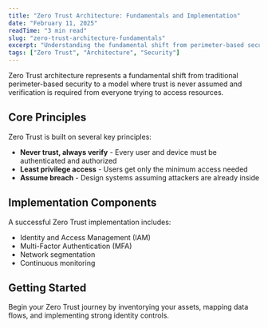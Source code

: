 ```yaml
---
title: "Zero Trust Architecture: Fundamentals and Implementation"
date: "February 11, 2025"
readTime: "3 min read"
slug: "zero-trust-architecture-fundamentals"
excerpt: "Understanding the fundamental shift from perimeter-based security to Zero Trust architecture."
tags: ["Zero Trust", "Architecture", "Security"]
---
```


Zero Trust architecture represents a fundamental shift from traditional perimeter-based security to a model where trust is never assumed and verification is required from everyone trying to access resources.

## Core Principles

Zero Trust is built on several key principles:

- **Never trust, always verify** - Every user and device must be authenticated and authorized
- **Least privilege access** - Users get only the minimum access needed
- **Assume breach** - Design systems assuming attackers are already inside

## Implementation Components

A successful Zero Trust implementation includes:

- Identity and Access Management (IAM)
- Multi-Factor Authentication (MFA)
- Network segmentation
- Continuous monitoring

## Getting Started

Begin your Zero Trust journey by inventorying your assets, mapping data flows, and implementing strong identity controls.